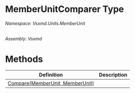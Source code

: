 <a name='T-Vsxmd-Units-MemberUnit-MemberUnitComparer'></a>
# MemberUnitComparer Type

###### Namespace:  Vsxmd.Units.MemberUnit

###### Assembly:  Vsxmd

# Methods

| Definition | Description |
|-|-|
| [Compare(MemberUnit, MemberUnit)](Methods/Compare.md) |  |
